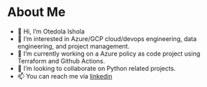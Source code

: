 # About Me

- 👋 Hi, I’m Otedola Ishola
- 👀 I’m interested in Azure/GCP cloud/devops engineering, data engineering, and project management.
- 🌱 I’m currently working on a Azure policy as code project using Terraform and Github Actions.
- 💞️ I’m looking to collaborate on Python related projects.
- 📫 You can reach me via [linkedin](www.linkedin.com/in/otedola-ishola)

<!---
ted-repo/ted-repo is a ✨ special ✨ repository because its `README.md` (this file) appears on your GitHub profile.
You can click the Preview link to take a look at your changes.
--->

